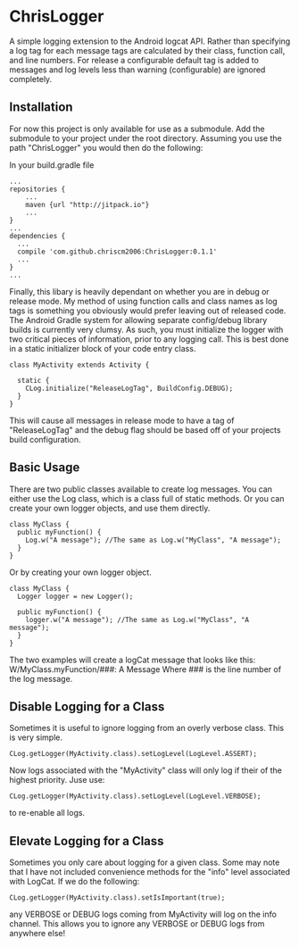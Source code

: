 # ChrisLogger
A simple logging extension to the Android logcat API.  Rather than specifying a log tag for each message tags are calculated by their class, function call, and line numbers.  For release a configurable default tag is added to messages and log levels less than warning (configurable) are ignored completely.

## Installation
For now this project is only available for use as a submodule.  Add the submodule to your project under the root directory.  Assuming you use the path "ChrisLogger" you would then do the following:

In your build.gradle file

    ...
    repositories {
        ...
        maven {url "http://jitpack.io"}
        ... 
    }
    ...
    dependencies {
      ...
      compile 'com.github.chriscm2006:ChrisLogger:0.1.1'
      ...
    }
    ...

Finally, this libary is heavily dependant on whether you are in debug or release mode.  My method of using function calls and class names as log tags is something you obviously would prefer leaving out of released code.  The Android Gradle system for allowing separate config/debug library builds is currently very clumsy.  As such, you must initialize the logger with two critical pieces of information, prior to any logging call.  This is best done in a static initializer block of your code entry class.

    class MyActivity extends Activity {
    
      static {
        CLog.initialize("ReleaseLogTag", BuildConfig.DEBUG);
      }
    }
This will cause all messages in release mode to have a tag of "ReleaseLogTag" and the debug flag should be based off of your projects build configuration.

## Basic Usage
There are two public classes available to create log messages.  You can either use the Log class, which is a class full of static methods.  Or you can create your own logger objects, and use them directly.

    class MyClass {
      public myFunction() {
        Log.w("A message"); //The same as Log.w("MyClass", "A message");
      }
    }
Or by creating your own logger object.

    class MyClass {
      Logger logger = new Logger();
      
      public myFunction() {
        logger.w("A message"); //The same as Log.w("MyClass", "A message");
      }
    }
The two examples will create a logCat message that looks like this:
    W/MyClass.myFunction/###: A Message
Where ### is the line number of the log message.
## Disable Logging for a Class
Sometimes it is useful to ignore logging from an overly verbose class.  This is very simple.

    CLog.getLogger(MyActivity.class).setLogLevel(LogLevel.ASSERT);

Now logs associated with the "MyActivity" class will only log if their of the highest priority.  Juse use:

    CLog.getLogger(MyActivity.class).setLogLevel(LogLevel.VERBOSE);
    
to re-enable all logs.

## Elevate Logging for a Class
Sometimes you only care about logging for a given class.  Some may note that I have not included convenience methods for the "info" level associated with LogCat.  If we do the following:

    CLog.getLogger(MyActivity.class).setIsImportant(true);
    
any VERBOSE or DEBUG logs coming from MyActivity will log on the info channel.  This allows you to ignore any VERBOSE or DEBUG logs from anywhere else!
